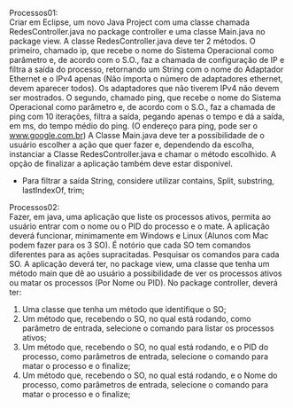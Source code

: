 Processos01: <br/>
Criar em Eclipse, um novo Java Project com uma classe chamada
RedesController.java no package controller e uma classe Main.java no
package view.
A classe RedesController.java deve ter 2 métodos.
O primeiro, chamado ip, que recebe o nome do Sistema Operacional como
parâmetro e, de acordo com o S.O., faz a chamada de configuração de IP e
filtra a saída do processo, retornando um String com o nome do Adaptador
Ethernet e o IPv4 apenas (Não importa o número de adaptadores ethernet,
devem aparecer todos). Os adaptadores que não tiverem IPv4 não devem
ser mostrados.
O segundo, chamado ping, que recebe o nome do Sistema Operacional
como parâmetro e, de acordo com o S.O., faz a chamada de ping com 10
iterações, filtra a saída, pegando apenas o tempo e dá a saída, em ms, do
tempo médio do ping. (O endereço para ping, pode ser o
www.google.com.br)
A Classe Main.java deve ter a possibilidade de o usuário escolher a ação que
quer fazer e, dependendo da escolha, instanciar a Classe
RedesController.java e chamar o método escolhido. A opção de finalizar a
aplicação também deve estar disponível. 
* Para filtrar a saída String, considere utilizar contains, Split, substring,
lastIndexOf, trim; <br/> 

Processos02: <br/> 
Fazer, em java, uma aplicação que liste os processos ativos, permita ao
usuário entrar com o nome ou o PID do processo e o mate.
A aplicação deverá funcionar, minimamente em Windows e Linux (Alunos
com Mac podem fazer para os 3 SO).
É notório que cada SO tem comandos diferentes para as ações
supracitadas. Pesquisar os comandos para cada SO.
A aplicação deverá ter, no package view, uma classe que tenha um método
main que dê ao usuário a possibilidade de ver os processos ativos ou matar
os processos (Por Nome ou PID).
No package controller, deverá ter:
1) Uma classe que tenha um método que identifique o SO;
2) Um método que, recebendo o SO, no qual está rodando, como
parâmetro de entrada, selecione o comando para listar os processos
ativos;
3) Um método que, recebendo o SO, no qual está rodando, e o PID do
processo, como parâmetros de entrada, selecione o comando para
matar o processo e o finalize;
4) Um método que, recebendo o SO, no qual está rodando, e o Nome
do processo, como parâmetros de entrada, selecione o comando
para matar o processo e o finalize;
